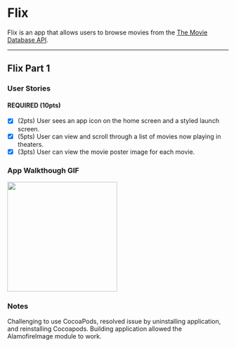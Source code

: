 # Flix

Flix is an app that allows users to browse movies from the [The Movie Database API](http://docs.themoviedb.apiary.io/#).

---

## Flix Part 1

### User Stories

#### REQUIRED (10pts)
- [x] (2pts) User sees an app icon on the home screen and a styled launch screen.
- [x] (5pts) User can view and scroll through a list of movies now playing in theaters.
- [x] (3pts) User can view the movie poster image for each movie.

### App Walkthough GIF

<img src="https://i.imgur.com/kkVK7rr.gif" width=250><br>

### Notes
Challenging to use CocoaPods, resolved issue by uninstalling application, and reinstalling Cocoapods. Building application allowed the AlamofireImage module to work.
